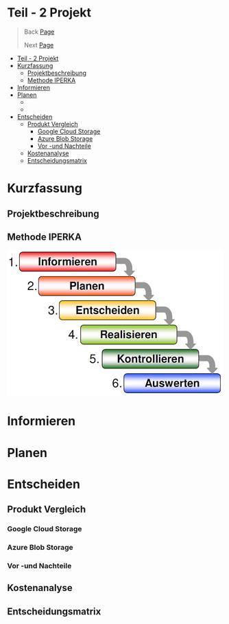 # Teil - 2 Projekt
> Back [Page](/Semesterarbeit1/Sites/Einleitung.md)
>
> Next [Page](/Semesterarbeit1/Sites/Realisierung.md)

- [Teil - 2 Projekt](#teil---2-projekt)
- [Kurzfassung](#kurzfassung)
  - [Projektbeschreibung](#projektbeschreibung)
  - [Methode IPERKA](#methode-iperka)
- [Informieren](#informieren)
- [Planen](#planen)
  - [](#)
  - [](#-1)
- [Entscheiden](#entscheiden)
  - [Produkt Vergleich](#produkt-vergleich)
    - [Google Cloud Storage](#google-cloud-storage)
    - [Azure Blob Storage](#azure-blob-storage)
    - [Vor -und Nachteile](#vor--und-nachteile)
  - [Kostenanalyse](#kostenanalyse)
  - [Entscheidungsmatrix](#entscheidungsmatrix)

# Kurzfassung
## Projektbeschreibung
## Methode IPERKA

![IPERKA](iperka.jpg)

# Informieren
# Planen
## 
## 
# Entscheiden
## Produkt Vergleich
### Google Cloud Storage
### Azure Blob Storage
### Vor -und Nachteile
## Kostenanalyse
## Entscheidungsmatrix
